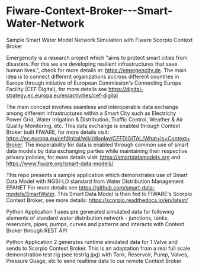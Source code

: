 # Fiware-Context-Broker---Smart-Water-Network
Sample Smart Water Model Network Simulation with Fiware Scorpio Context Broker


Emergencity is a research project which "aims to protect smart cities from disasters. For this we are developing resilient infrastructures that save human lives.", check  for more details at: https://emergencity.de. The main idea is to connect different organizations accross different countries in Europe through initiative of European Commission's Connecting Europe Facility (CEF Digital), for more details see https://digital-strategy.ec.europa.eu/en/activities/cef-digital

The main concept involves seamless and interoperable data exchange among different infrastructures within a Smart City such as Electricity Power Grid, Water Irrigation & Distribution, Traffic Control, Weather & Air Quality Monitoring, etc. This data exchange is enabled through Context Broker built FIWARE, for more details visit: https://ec.europa.eu/cefdigital/wiki/display/CEFDIGITAL/What+is+Context+Broker. The inoperability for data is enabled through common use of smart data models by data exchanging parties while maintaining their respective privacy policies, for more details visit: https://smartdatamodels.org and https://www.fiware.org/smart-data-models/

This repo presents a sample application which demonstrates use of Smart Data Model with NGSI-LD standard from Water Distribution Management EPANET
For more details see https://github.com/smart-data-models/SmartWater. This Smart Data Model is then fed to FIWARE's Scorpio Context Broker, see more details: https://scorpio.readthedocs.io/en/latest/

Python Application 1 uses pre generated simulated data for following elements of standard water distribution network - junctions, tanks, reservoirs, pipes, pumps, curves and patterns and interacts with Context Broker through REST API

Python Application 2 generates runtime simulated data for 1 Valve and sends to Scorpio Context Broker. This is an adaptation from a real full scale demonstration test rig (see testrig.jpg) with Tank, Reservoir, Pump, Valves, Pressure Guage, etc to send realtime data to our remote Context Broker
